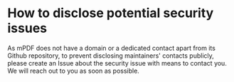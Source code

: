 How to disclose potential security issues
============

As mPDF does not have a domain or a dedicated contact apart from its Github repository, to prevent
disclosing maintainers' contacts publicly, please create an Issue about the security issue with means to contact you.
We will reach out to you as soon as possible.
